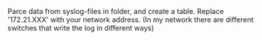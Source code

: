 Parce data from syslog-files in folder, and create a table.
Replace '172.21.XXX' with your network address. 
(In my network there are different switches that write the log in different ways)
